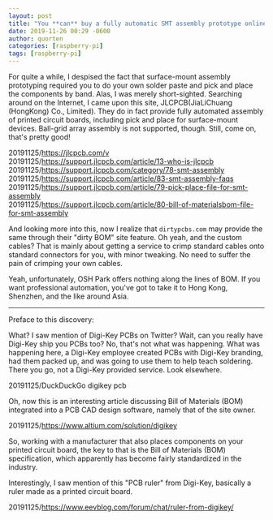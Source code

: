 ```yaml
---
layout: post
title: "You **can** buy a fully automatic SMT assembly prototype online!"
date: 2019-11-26 00:29 -0600
author: quorten
categories: [raspberry-pi]
tags: [raspberry-pi]
---
```


For quite a while, I despised the fact that surface-mount assembly
prototyping required you to do your own solder paste and pick and
place the components by band.  Alas, I was merely short-sighted.
Searching around on the Internet, I came upon this site,
JLCPCB(JiaLiChuang (HongKong) Co., Limited).  They do in fact provide
fully automated assembly of printed circuit boards, including pick and
place for surface-mount devices.  Ball-grid array assembly is not
supported, though.  Still, come on, that's pretty good!

20191125/https://jlcpcb.com/v  
20191125/https://support.jlcpcb.com/article/13-who-is-jlcpcb  
20191125/https://support.jlcpcb.com/category/78-smt-assembly  
20191125/https://support.jlcpcb.com/article/83-smt-assembly-faqs  
20191125/https://support.jlcpcb.com/article/79-pick-place-file-for-smt-assembly  
20191125/https://support.jlcpcb.com/article/80-bill-of-materialsbom-file-for-smt-assembly

And looking more into this, now I realize that `dirtypcbs.com` may
provide the same through their "dirty BOM" site feature.  Oh yeah, and
the custom cables?  That is mainly about getting a service to crimp
standard cables onto standard connectors for you, with minor tweaking.
No need to suffer the pain of crimping your own cables.

<!-- more -->

Yeah, unfortunately, OSH Park offers nothing along the lines of BOM.
If you want professional automation, you've got to take it to Hong
Kong, Shenzhen, and the like around Asia.

----------

Preface to this discovery:

What?  I saw mention of Digi-Key PCBs on Twitter?  Wait, can you
really have Digi-Key ship you PCBs too?  No, that's not what was
happening.  What was happening here, a Digi-Key employee created PCBs
with Digi-Key branding, had them packed up, and was going to use them
to help teach soldering.  There you go, not a Digi-Key provided
service.  Look elsewhere.

20191125/DuckDuckGo digikey pcb

Oh, now this is an interesting article discussing Bill of Materials
(BOM) integrated into a PCB CAD design software, namely that of the
site owner.

20191125/https://www.altium.com/solution/digikey

So, working with a manufacturer that also places components on your
printed circuit board, the key to that is the Bill of Materials (BOM)
specification, which apparently has become fairly standardized in the
industry.

Interestingly, I saw mention of this "PCB ruler" from Digi-Key,
basically a ruler made as a printed circuit board.

20191125/https://www.eevblog.com/forum/chat/ruler-from-digikey/
